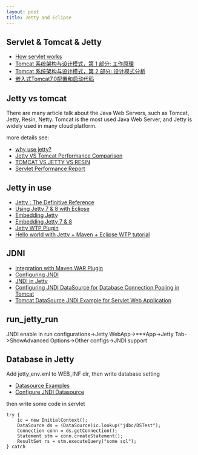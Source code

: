 ```yaml
---
layout: post
title: Jetty and Eclipse
---
```


Servlet & Tomcat & Jetty
---------------------------
* [How servlet works](http://www.ibm.com/developerworks/cn/java/j-lo-servlet/)
* [Tomcat 系统架构与设计模式，第 1 部分: 工作原理](http://www.ibm.com/developerworks/cn/java/j-lo-tomcat1/index.html)
* [Tomcat 系统架构与设计模式，第 2 部分: 设计模式分析](http://www.ibm.com/developerworks/cn/java/j-lo-tomcat2/)
* [嵌入式Tomcat7.0配置和启动代码](http://linhao315.iteye.com/blog/1477497)

Jetty vs tomcat
-------------------------
There are many article talk about the Java Web Servers, such as Tomcat, Jetty, Resin, Netty. Tomcat is the most used Java Web Server, and Jetty is widely used in many cloud platform.

more details see:

* [why use jetty?](https://www.webtide.com/choose/jetty.jsp)
* [Jetty VS Tomcat Performance Comparison](http://www.asjava.com/jetty/jetty-vs-tomcat-performance-comparison/)
* [TOMCAT VS JETTY VS RESIN](http://blog.newitfarmer.com/architecture/j2ee-architecture/3056/repost-tomcat-vs-jetty-vs-resin)
* [Servlet Performance Report](http://www.webperformance.com/library/reports/ServletReport/)


Jetty in use
----------------
* [Jetty : The Definitive Reference](http://www.eclipse.org/jetty/documentation/current/)
* [Using Jetty 7 & 8 with Eclipse ](http://wiki.eclipse.org/Jetty/HowTo/Using_Jetty_with_Eclipse)
* [Embedding Jetty](http://www.eclipse.org/jetty/documentation/current/embedding-jetty.html)
* [Embedding Jetty 7 & 8](http://wiki.eclipse.org/Jetty/Tutorial/Embedding_Jetty)
* [Jetty WTP Plugin](http://wiki.eclipse.org/Jetty_WTP_Plugin)
* [Hello world with Jetty + Maven + Eclipse WTP tutorial](http://devblog.virtage.com/2013/02/hello-world-with-jetty-maven-eclipse-wtp-tutorial/)

JDNI
-----------
* [Integration with Maven WAR Plugin](https://docs.sonatype.org/display/M2ECLIPSE/Integration+with+Maven+WAR+Plugin)
* [Configuring JNDI](http://www.eclipse.org/jetty/documentation/current/jndi.html)
* [JNDI in Jetty](http://wiki.eclipse.org/Jetty/Feature/JNDI)
* [Configuring JNDI DataSource for Database Connection Pooling in Tomcat](http://www.codejava.net/servers/tomcat/configuring-jndi-datasource-for-database-connection-pooling-in-tomcat)
* [Tomcat DataSource JNDI Example for Servlet Web Application](http://www.journaldev.com/2513/tomcat-datasource-jndi-example-for-servlet-web-application)

run_jetty_run
---------------
JNDI enable in run configurations->Jetty WebApp->***App->Jetty Tab->ShowAdvanced Options->Other configs->JNDI support

Database in Jetty
-------------------
Add jetty_env.xml to WEB_INF dir, then write database setting

* [Datasource Examples](http://www.eclipse.org/jetty/documentation/current/jndi-datasource-examples.html)
* [Configure JNDI Datasource](http://wiki.eclipse.org/Jetty/Howto/Configure_JNDI_Datasource)

then write some code in servlet

    try {
        ic = new InitialContext(); 
        DataSource ds = (DataSource)ic.lookup("jdbc/DSTest");
        Connection conn = ds.getConnection();
        Statement stm = conn.createStatement();
        ResultSet rs = stm.executeQuery("some sql");
    } catch
